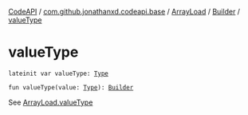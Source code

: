 [CodeAPI](../../../index.md) / [com.github.jonathanxd.codeapi.base](../../index.md) / [ArrayLoad](../index.md) / [Builder](index.md) / [valueType](.)

# valueType

`lateinit var valueType: `[`Type`](http://docs.oracle.com/javase/6/docs/api/java/lang/reflect/Type.html)

`fun valueType(value: `[`Type`](http://docs.oracle.com/javase/6/docs/api/java/lang/reflect/Type.html)`): `[`Builder`](index.md)

See [ArrayLoad.valueType](../value-type.md)

